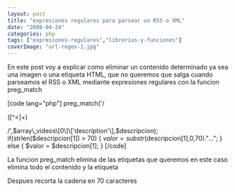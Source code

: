 ```yaml
---
layout: post
title: "expresiones regulares para parsear un RSS o XML"
date: "2008-04-24"
categories: php
tags: ["expresiones-regulares","librerias-y-funciones"]
coverImage: "url-regex-1.jpg"
---
```


En este post voy a explicar como eliminar un contenido determinado ya sea una imagen o una etiqueta HTML, que no queremos que salga cuando parseamos el RSS o XML mediante expresiones regulares con la funcion preg\_match

\[code lang="php"\] preg\_match('/<p id="desc">(\[^<\]+)</p>/',$array\_videos\[0\]\['description'\],$descripcion); if(strlen($descripcion\[1\]) > 70) { $valor = substr($descripcion\[1\],0,70)."..."; } else { $valor = $descripcion\[1\]; } \[/code\]

La funcion preg\_match elimina de las etiquetas que queremos en este caso elimina todo el contenido y la etiqueta <p id="desc">

Despues recorta la cadena en 70 caracteres
